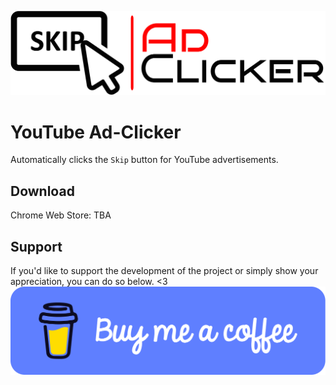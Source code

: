 [![Image](./images/logo_black_left.png)](https://buymeacoffee.com/versx)

# YouTube Ad-Clicker

Automatically clicks the `Skip` button for YouTube advertisements.

## Download
Chrome Web Store: TBA

## Support
If you'd like to support the development of the project or simply show your appreciation, you can do so below. \<3
[![Image](.github/images/blue-button.png)](https://buymeacoffee.com/versx)
